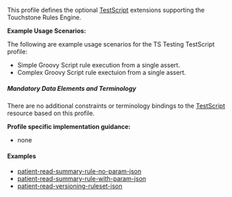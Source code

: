 This profile defines the optional [TestScript] extensions supporting the Touchstone Rules Engine.


**Example Usage Scenarios:**

The following are example usage scenarios for the TS Testing TestScript profile:

-   Simple Groovy Script rule execution from a single assert.
-   Complex Groovy Script rule exectuion from a single assert.

##### Mandatory Data Elements and Terminology

There are no additional constraints or terminology bindings to the [TestScript] resource based on this profile.


**Profile specific implementation guidance:**

* none

#### Examples

- [patient-read-summary-rule-no-param-json](TestScript-patient-read-summary-rule-no-param-json.html)
- [patient-read-summary-rule-with-param-json](TestScript-patient-read-summary-rule-with-param-json.html)
- [patient-read-versioning-ruleset-json](TestScript-patient-read-versioning-ruleset-json.html)


[TestScript]: {{site.data.fhir.path}}testscript.html
